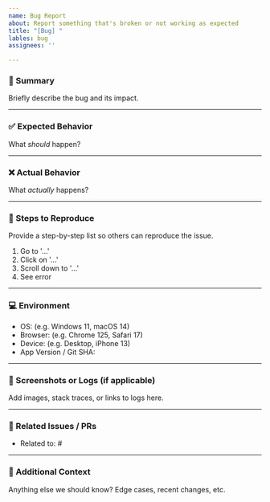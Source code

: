 ```yaml
---
name: Bug Report
about: Report something that's broken or not working as expected
title: "[Bug] "
lables: bug
assignees: ''

---
```


### 🐞 Summary
Briefly describe the bug and its impact.

---

### ✅ Expected Behavior
What *should* happen?

---

### ❌ Actual Behavior
What *actually* happens?

---

### 🧪 Steps to Reproduce
Provide a step-by-step list so others can reproduce the issue.

1. Go to '...'
2. Click on '...'
3. Scroll down to '...'
4. See error

---

### 💻 Environment
- OS: (e.g. Windows 11, macOS 14)
- Browser: (e.g. Chrome 125, Safari 17)
- Device: (e.g. Desktop, iPhone 13)
- App Version / Git SHA:

---

### 🧵 Screenshots or Logs (if applicable)
Add images, stack traces, or links to logs here.

---

### 🔗 Related Issues / PRs
- Related to: #

---

### 📎 Additional Context
Anything else we should know? Edge cases, recent changes, etc.
